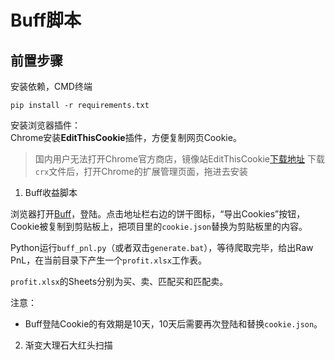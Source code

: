 # Buff脚本


## 前置步骤
安装依赖，CMD终端
```
pip install -r requirements.txt
```

安装浏览器插件：  
Chrome安装**EditThisCookie**插件，方便复制网页Cookie。
> 国内用户无法打开Chrome官方商店，镜像站EditThisCookie[下载地址](https://www.crx4chrome.com/crx/1148/)
> 下载`crx`文件后，打开Chrome的扩展管理页面，拖进去安装

1. Buff收益脚本

浏览器打开[Buff](https://buff.163.com/)，登陆。点击地址栏右边的饼干图标，“导出Cookies”按钮，Cookie被复制到剪贴板上，把项目里的`cookie.json`替换为剪贴板里的内容。

Python运行`buff_pnl.py`（或者双击`generate.bat`），等待爬取完毕，给出Raw PnL，在当前目录下产生一个`profit.xlsx`工作表。

`profit.xlsx`的Sheets分别为买、卖、匹配买和匹配卖。

注意：
- Buff登陆Cookie的有效期是10天，10天后需要再次登陆和替换`cookie.json`。

2. 渐变大理石大红头扫描